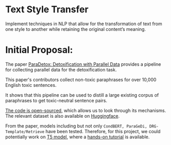 # Text Style Transfer
Implement techniques in NLP that allow for the transformation of text from one style to another while retaining the original content’s meaning.

# Initial Proposal:
The paper [ParaDetox: Detoxification with Parallel Data](https://aclanthology.org/2022.acl-long.469.pdf) provides a pipeline for collecting parallel data for the detoxification task. 

This paper's contributors collect non-toxic paraphrases for over 10,000 English toxic sentences. 

It shows that this pipeline can be used to distill a large existing corpus of paraphrases to get toxic-neutral sentence pairs.

[The code is open-sourced](https://github.com/s-nlp/paradetox), which allows us to look through its mechanisms. The relevant dataset is also available on [Huggingface](https://huggingface.co/datasets/s-nlp/paradetox).

From the paper, models including but not only `CondBERT, ParaGeDi, DRG-Template/Retrieve` have been tested. Therefore, for this project, we could potentially work on [T5 model](https://arxiv.org/abs/2010.03802), where a [hands-on tutorial](https://pytorch.org/text/stable/tutorials/t5_demo.html) is available.
